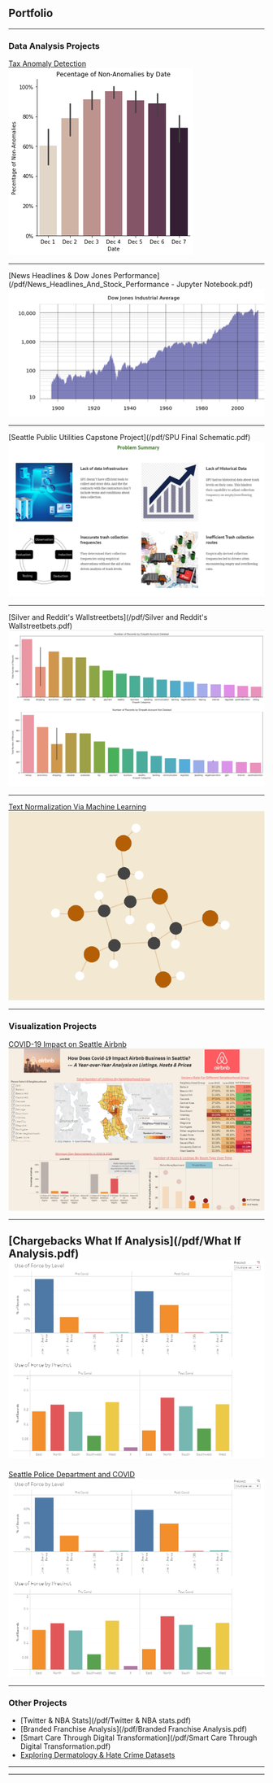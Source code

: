 ## Portfolio

---

### Data Analysis Projects

[Tax Anomaly Detection](https://app.zepl.com/viewer/notebooks/bm90ZTovL2picmVpZ2VyQHlhaG9vLmNvbS8zYWI0MjExMmI4Yjc0MWM3YWIyNjA3NGY5OGEwOTdiYi9ub3RlLmpzb24)
<img src="images/tax_analyst_picture.png?raw=true"/>

---
[News Headlines & Dow Jones Performance](/pdf/News_Headlines_And_Stock_Performance - Jupyter Notebook.pdf)
<img src="images/dowjones3.png?raw=true"/>


---
[Seattle Public Utilities Capstone Project](/pdf/SPU Final Schematic.pdf)
<img src="images/capstone.png?raw=true"/>

---
[Silver and Reddit's Wallstreetbets](/pdf/Silver and Reddit's Wallstreetbets.pdf)
<img src="images/reddit.png?raw=true"/>

---
[Text Normalization Via Machine Learning](/pdf/Text_Normalization_Final_Report.pdf)
<img src="images/text_normalization.png?raw=true"/>

---
### Visualization Projects

[COVID-19 Impact on Seattle Airbnb](https://public.tableau.com/profile/josh.breiger#!/vizhome/562AirbnbProjectFinal_16185051577450/DashboardDraft)
<img src="images/airbnb.png?raw=true"/>

---
[Chargebacks What If Analysis](/pdf/What If Analysis.pdf)
<img src="images/spd.png?raw=true"/>
---
[Seattle Police Department and COVID](https://public.tableau.com/profile/josh.breiger#!/vizhome/CovidandSeattlePoliceData/FinalStory)
<img src="images/spd.png?raw=true"/>

---

### Other Projects

- [Twitter & NBA Stats](/pdf/Twitter & NBA stats.pdf)
- [Branded Franchise Analysis](/pdf/Branded Franchise Analysis.pdf)
- [Smart Care Through Digital Transformation](/pdf/Smart Care Through Digital Transformation.pdf)
- [Exploring Dermatology & Hate Crime Datasets](/pdf/derm_hatecrime.pdf)

---




---

<!-- Remove above link if you don't want to attibute -->
